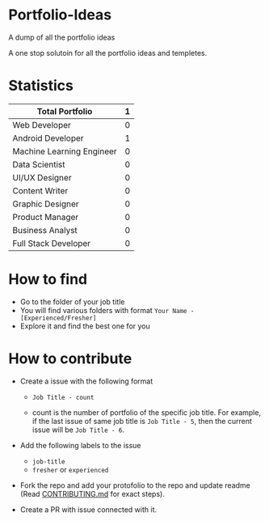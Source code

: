 # Portfolio-Ideas
A dump of all the portfolio ideas

A one stop solutoin for all the portfolio ideas and templetes.

# Statistics

| Total Portfolio | 1 |
| --- | --- |
| Web Developer | 0 |
| Android Developer | 1 |
| Machine Learning Engineer | 0 |
| Data Scientist | 0 |
| UI/UX Designer | 0 |
| Content Writer | 0 |
| Graphic Designer | 0 |
| Product Manager | 0 |
| Business Analyst | 0 |
| Full Stack Developer | 0 |    

# How to find 
- Go to the folder of your job title
- You will find various folders with format `Your Name - [Experienced/Fresher]`
- Explore it and find the best one for you

# How to contribute
- Create a issue with the following format
    - `Job Title - count`
    
    - count is the number of portfolio of the specific job title. For example, if the last issue of same job title is `Job Title - 5`, then the current issue will be `Job Title - 6`.

- Add the following labels to the issue
    - `job-title`
    - `fresher` or `experienced`

- Fork the repo and add your protofolio to the repo and update readme (Read [CONTRIBUTING.md](CONTRIBUTING.md) for exact steps).
- Create a PR with issue connected with it.

